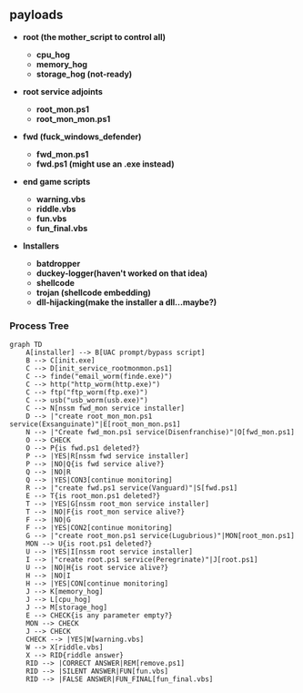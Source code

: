
## payloads
- **root (the mother_script to control all)**
	- **cpu_hog**
	- **memory_hog**
	- **storage_hog (not-ready)**

- **root service adjoints**
	- **root_mon.ps1**
	- **root_mon_mon.ps1**

- **fwd (fuck_windows_defender)**
	- **fwd_mon.ps1**
	- **fwd.ps1 (might use an .exe instead)**

- **end game scripts**
	- **warning.vbs**
	- **riddle.vbs**
	- **fun.vbs**
	- **fun_final.vbs**

- **Installers**
	- **batdropper**
	- **duckey-logger(haven't worked on that idea)**
	- **shellcode**
	- **trojan (shellcode embedding)**
	- **dll-hijacking(make the installer a dll...maybe?)**

### Process Tree

```mermaid
graph TD
	A[installer] --> B[UAC prompt/bypass script]
	B --> C[init.exe]
	C --> D[init_service_rootmonmon.ps1]
	C --> finde("email_worm(finde.exe)")
	C --> http("http_worm(http.exe)")
	C --> ftp("ftp_worm(ftp.exe)")
	C --> usb("usb_worm(usb.exe)")
	C --> N[nssm fwd_mon service installer]
	D --> |"create root_mon_mon.ps1 service(Exsanguinate)"|E[root_mon_mon.ps1]
	N --> |"Create fwd_mon.ps1 service(Disenfranchise)"|O[fwd_mon.ps1]
	O --> CHECK
	O --> P{is fwd.ps1 deleted?}
	P --> |YES|R[nssm fwd service installer]
	P --> |NO|Q{is fwd service alive?}
	Q --> |NO|R
	Q --> |YES|CON3[continue monitoring]
	R --> |"create fwd.ps1 service(Vanguard)"|S[fwd.ps1]
	E --> T{is root_mon.ps1 deleted?}
	T --> |YES|G[nssm root_mon service installer]
	T --> |NO|F{is root_mon service alive?}
	F --> |NO|G
	F --> |YES|CON2[continue monitoring]
	G --> |"create root_mon.ps1 service(Lugubrious)"|MON[root_mon.ps1]
	MON --> U{is root.ps1 deleted?}
	U --> |YES|I[nssm root service installer]
	I --> |"create root.ps1 service(Peregrinate)"|J[root.ps1]
	U --> |NO|H{is root service alive?}
	H --> |NO|I
	H --> |YES|CON[continue monitoring]
	J --> K[memory_hog]
	J --> L[cpu_hog]
	J --> M[storage_hog]
	E --> CHECK{is any parameter empty?} 
	MON --> CHECK
	J --> CHECK
	CHECK --> |YES|W[warning.vbs]
	W --> X[riddle.vbs]
	X --> RID{riddle answer}
	RID --> |CORRECT ANSWER|REM[remove.ps1]
	RID --> |SILENT ANSWER|FUN[fun.vbs]
	RID --> |FALSE ANSWER|FUN_FINAL[fun_final.vbs]
```
